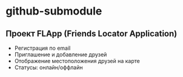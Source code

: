 # github-submodule
## Проект FLApp (Friends Locator Application)
- Регистрация по email
- Приглашение и добавление друзей
- Отображение местоположения друзей на карте
- Статусы: онлайн/оффлайн
